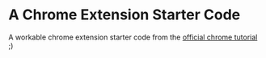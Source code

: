 # A Chrome Extension Starter Code

A workable chrome extension starter code from the [official chrome tutorial](https://developer.chrome.com/extensions/getstarted) ;)
